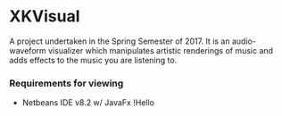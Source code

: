 # XKVisual
A project undertaken in the Spring Semester of 2017.
It is an audio-waveform visualizer which manipulates artistic renderings of music and adds effects to the music you are listening to.

### Requirements for viewing

* Netbeans IDE v8.2 w/ JavaFx
!Hello
